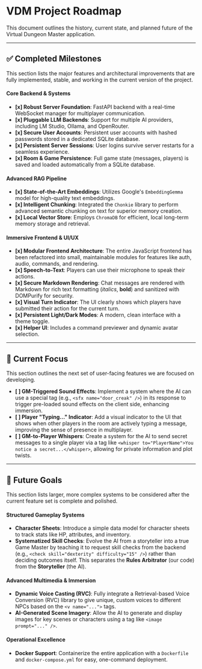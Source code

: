 # VDM Project Roadmap

This document outlines the history, current state, and planned future of the Virtual Dungeon Master application.

---
## ✅ Completed Milestones

This section lists the major features and architectural improvements that are fully implemented, stable, and working in the current version of the project.

#### Core Backend & Systems
- **[x] Robust Server Foundation**: FastAPI backend with a real-time WebSocket manager for multiplayer communication.
- **[x] Pluggable LLM Backends**: Support for multiple AI providers, including LM Studio, Ollama, and OpenRouter.
- **[x] Secure User Accounts**: Persistent user accounts with hashed passwords stored in a dedicated SQLite database.
- **[x] Persistent Server Sessions**: User logins survive server restarts for a seamless experience.
- **[x] Room & Game Persistence**: Full game state (messages, players) is saved and loaded automatically from a SQLite database.

#### Advanced RAG Pipeline
- **[x] State-of-the-Art Embeddings**: Utilizes Google's `EmbeddingGemma` model for high-quality text embeddings.
- **[x] Intelligent Chunking**: Integrated the `Chonkie` library to perform advanced semantic chunking on text for superior memory creation.
- **[x] Local Vector Store**: Employs `ChromaDB` for efficient, local long-term memory storage and retrieval.

#### Immersive Frontend & UI/UX
- **[x] Modular Frontend Architecture**: The entire JavaScript frontend has been refactored into small, maintainable modules for features like auth, audio, commands, and rendering.
- **[x] Speech-to-Text**: Players can use their microphone to speak their actions.
- **[x] Secure Markdown Rendering**: Chat messages are rendered with Markdown for rich text formatting (*italics*, **bold**) and sanitized with DOMPurify for security.
- **[x] Visual Turn Indicator**: The UI clearly shows which players have submitted their action for the current turn.
- **[x] Persistent Light/Dark Modes**: A modern, clean interface with a theme toggle.
- **[x] Helper UI**: Includes a command previewer and dynamic avatar selection.

---
## 🎯 Current Focus

This section outlines the next set of user-facing features we are focused on developing.

- **[ ] GM-Triggered Sound Effects**: Implement a system where the AI can use a special tag (e.g., `<sfx name="door_creak" />`) in its response to trigger pre-loaded sound effects on the client side, enhancing immersion.
- **[ ] Player "Typing..." Indicator**: Add a visual indicator to the UI that shows when other players in the room are actively typing a message, improving the sense of presence in multiplayer.
- **[ ] GM-to-Player Whispers**: Create a system for the AI to send secret messages to a single player via a tag like `<whisper to="PlayerName">You notice a secret...</whisper>`, allowing for private information and plot twists.

---
## 🚀 Future Goals

This section lists larger, more complex systems to be considered after the current feature set is complete and polished.

#### Structured Gameplay Systems
- **Character Sheets**: Introduce a simple data model for character sheets to track stats like HP, attributes, and inventory.
- **Systematized Skill Checks**: Evolve the AI from a storyteller into a true Game Master by teaching it to request skill checks from the backend (e.g., `<check skill="dexterity" difficulty="15" />`) rather than deciding outcomes itself. This separates the **Rules Arbitrator** (our code) from the **Storyteller** (the AI).

#### Advanced Multimedia & Immersion
- **Dynamic Voice Casting (RVC)**: Fully integrate a Retrieval-based Voice Conversion (RVC) library to give unique, custom voices to different NPCs based on the `<v name="...">` tags.
- **AI-Generated Scene Imagery**: Allow the AI to generate and display images for key scenes or characters using a tag like `<image prompt="..." />`.

#### Operational Excellence
- **Docker Support**: Containerize the entire application with a `Dockerfile` and `docker-compose.yml` for easy, one-command deployment.
